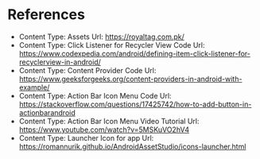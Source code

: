 # References
- Content Type: Assets
  Url: https://royaltag.com.pk/
- Content Type: Click Listener for Recycler View Code
  Url: https://www.codexpedia.com/android/defining-item-click-listener-for-recyclerview-in-android/
- Content Type: Content Provider Code
  Url: https://www.geeksforgeeks.org/content-providers-in-android-with-example/
- Content Type: Action Bar Icon Menu Code
  Url: https://stackoverflow.com/questions/17425742/how-to-add-button-in-actionbarandroid
- Content Type: Action Bar Icon Menu Video Tutorial
  Url: https://www.youtube.com/watch?v=5MSKuVO2hV4
- Content Type: Launcher Icon for app
  Url: https://romannurik.github.io/AndroidAssetStudio/icons-launcher.html